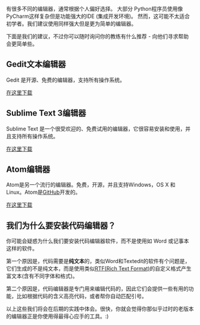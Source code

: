 有很多不同的编辑器，通常根据个人偏好选择。 大部分 Python程序员使用像 PyCharm这样复杂但是功能强大的IDE (集成开发环境)。 然而，这可能不太适合初学者。我们建议使用同样强大但是更为简单的编辑器。

下面是我们的建议，不过你可以随时询问你的教练有什么推荐 - 向他们寻求帮助会更简单些。

## Gedit文本编辑器

Gedit 是开源、免费的编辑器，支持所有操作系统。

[在这里下载](https://wiki.gnome.org/Apps/Gedit#Download)

## Sublime Text 3编辑器

Sublime Text 是一个很受欢迎的、免费试用的编辑器，它很容易安装和使用，并且支持所有操作系统。

[在这里下载](https://www.sublimetext.com/3)

## Atom编辑器

Atom是另一个流行的编辑器。免费，开源，并且支持Windows，OS X 和 Linux。Atom是[GitHub](https://github.com/)开发的。

[在这里下载](https://atom.io/)

## 我们为什么要安装代码编辑器？

你可能会疑惑为什么我们要安装代码编辑器软件，而不是使用如 Word 或记事本这样的软件。

第一个原因是，代码需要是**纯文本**的，类似Word和Textedit的软件有个问题是，它们生成的不是纯文本，而是使用类似[RTF(Rich Text Format)](https://en.wikipedia.org/wiki/Rich_Text_Format)的自定义格式产生富文本(含有不同字体和格式)。

第二个原因是，代码编辑器是专门用来编辑代码的，因此它们会提供一些有用的功能，比如根据代码的含义高亮代码，或者帮你自动匹配引号。

以上这些我们将会在后期的实践中体会。很快，你就会觉得你那似乎过时的老版本的编辑器正是你使用得最得心应手的工具。:)